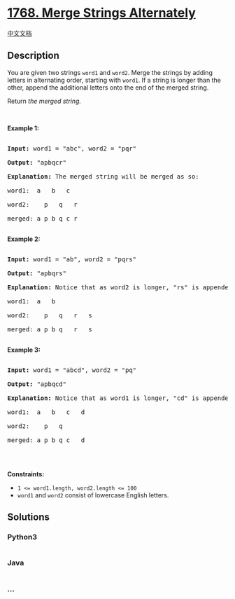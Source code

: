 # [1768. Merge Strings Alternately](https://leetcode.com/problems/merge-strings-alternately)

[中文文档](/solution/1700-1799/1768.Merge%20Strings%20Alternately/README.md)

## Description

<p>You are given two strings <code>word1</code> and <code>word2</code>. Merge the strings by adding letters in alternating order, starting with <code>word1</code>. If a string is longer than the other, append the additional letters onto the end of the merged string.</p>



<p>Return <em>the merged string.</em></p>



<p>&nbsp;</p>

<p><strong>Example 1:</strong></p>



<pre>

<strong>Input:</strong> word1 = &quot;abc&quot;, word2 = &quot;pqr&quot;

<strong>Output:</strong> &quot;apbqcr&quot;

<strong>Explanation:</strong>&nbsp;The merged string will be merged as so:

word1:  a   b   c

word2:    p   q   r

merged: a p b q c r

</pre>



<p><strong>Example 2:</strong></p>



<pre>

<strong>Input:</strong> word1 = &quot;ab&quot;, word2 = &quot;pqrs&quot;

<strong>Output:</strong> &quot;apbqrs&quot;

<strong>Explanation:</strong>&nbsp;Notice that as word2 is longer, &quot;rs&quot; is appended to the end.

word1:  a   b 

word2:    p   q   r   s

merged: a p b q   r   s

</pre>



<p><strong>Example 3:</strong></p>



<pre>

<strong>Input:</strong> word1 = &quot;abcd&quot;, word2 = &quot;pq&quot;

<strong>Output:</strong> &quot;apbqcd&quot;

<strong>Explanation:</strong>&nbsp;Notice that as word1 is longer, &quot;cd&quot; is appended to the end.

word1:  a   b   c   d

word2:    p   q 

merged: a p b q c   d

</pre>



<p>&nbsp;</p>

<p><strong>Constraints:</strong></p>



<ul>
	<li><code>1 &lt;= word1.length, word2.length &lt;= 100</code></li>
	<li><code>word1</code> and <code>word2</code> consist of lowercase English letters.</li>
</ul>

## Solutions

<!-- tabs:start -->

### **Python3**

```python

```

### **Java**

```java

```

### **...**

```

```

<!-- tabs:end -->
